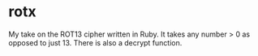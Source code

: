rotx
====

My take on the ROT13 cipher written in Ruby. It takes any number > 0 as opposed to just 13. There is also a decrypt function.
